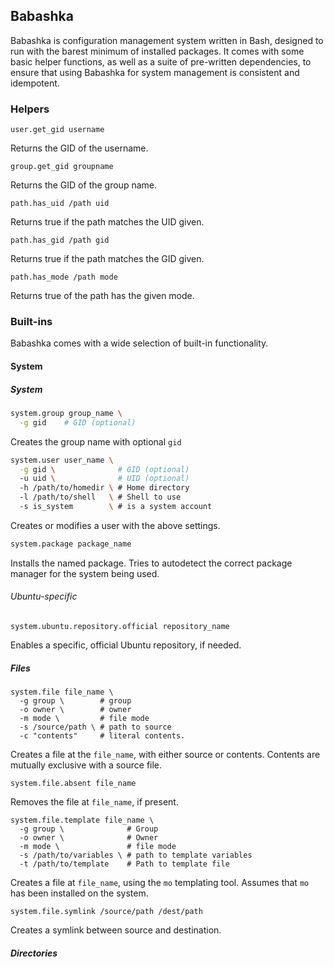 ## Babashka

Babashka is configuration management system written in Bash, designed to run with the barest minimum of installed packages.
It comes with some basic helper functions, as well as a suite of pre-written dependencies, to ensure that using Babashka for system management is consistent and idempotent.

### Helpers

```shell
user.get_gid username
```

Returns the GID of the username.

```shell
group.get_gid groupname
```

Returns the GID of the group name.

```shell
path.has_uid /path uid
```

Returns true if the path matches the UID given.

```shell
path.has_gid /path gid
```

Returns true if the path matches the GID given.

```shell
path.has_mode /path mode
```

Returns true of the path has the given mode.


### Built-ins

Babashka comes with a wide selection of built-in functionality.

#### System

##### System

```bash
system.group group_name \
  -g gid    # GID (optional)
```
Creates the group name with optional `gid`

```bash
system.user user_name \
  -g gid \              # GID (optional)
  -u uid \              # UID (optional)
  -h /path/to/homedir \ # Home directory
  -l /path/to/shell   \ # Shell to use
  -s is_system        \ # is a system account
```

Creates or modifies a user with the above settings.

```bash
system.package package_name
```

Installs the named package. Tries to autodetect the correct package manager for the system being used.

###### Ubuntu-specific

```shell
system.ubuntu.repository.official repository_name
```

Enables a specific, official Ubuntu repository, if needed.



##### Files

```shell
system.file file_name \
  -g group \        # group
  -o owner \        # owner
  -m mode \         # file mode
  -s /source/path \ # path to source
  -c "contents"     # literal contents.
```

Creates a file at the `file_name`, with either source or contents. Contents are mutually exclusive with a source file.

```shell
system.file.absent file_name
```

Removes the file at `file_name`, if present.

```shell
system.file.template file_name \
  -g group \              # Group
  -o owner \              # Owner
  -m mode \               # file mode
  -s /path/to/variables \ # path to template variables
  -t /path/to/template    # Path to template file
```

Creates a file at `file_name`, using the `mo` templating tool. Assumes that `mo` has been installed on the system.

```shell
system.file.symlink /source/path /dest/path 
```

Creates a symlink between source and destination.

##### Directories

```

```
